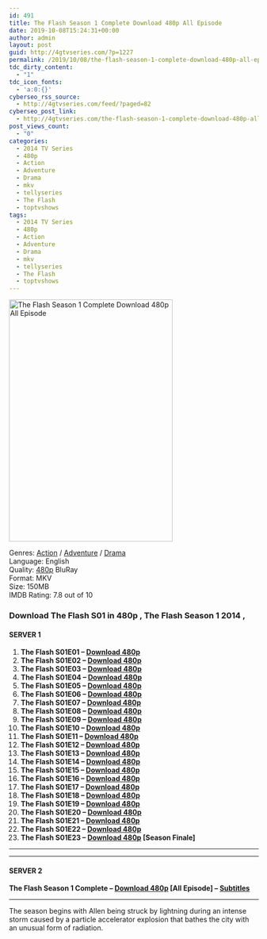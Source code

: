 ```yaml
---
id: 491
title: The Flash Season 1 Complete Download 480p All Episode
date: 2019-10-08T15:24:31+00:00
author: admin
layout: post
guid: http://4gtvseries.com/?p=1227
permalink: /2019/10/08/the-flash-season-1-complete-download-480p-all-episode/
tdc_dirty_content:
  - "1"
tdc_icon_fonts:
  - 'a:0:{}'
cyberseo_rss_source:
  - http://4gtvseries.com/feed/?paged=82
cyberseo_post_link:
  - http://4gtvseries.com/the-flash-season-1-complete-download-480p-all-episode/
post_views_count:
  - "0"
categories:
  - 2014 TV Series
  - 480p
  - Action
  - Adventure
  - Drama
  - mkv
  - tellyseries
  - The Flash
  - toptvshows
tags:
  - 2014 TV Series
  - 480p
  - Action
  - Adventure
  - Drama
  - mkv
  - tellyseries
  - The Flash
  - toptvshows
---
```

<img loading="lazy" class="aligncenter" src="https://1.bp.blogspot.com/-cVj9VmhGIaU/XZyo9uyUsUI/AAAAAAAAAag/hZF7hQwTIb4fg2iSn2P5mS7jso70iQlrwCK4BGAYYCw/s1600/The%2BFlash%2BSeason%2B1.jpg" alt="The Flash Season 1 Complete Download 480p All Episode" width="330" height="488" />

Genres: <a href="http://4gtvseries.com/tag/action/" data-wpel-link="internal">Action</a> / <a href="http://4gtvseries.com/tag/adventure/" data-wpel-link="internal">Adventure</a> /&nbsp;<a href="http://4gtvseries.com/tag/drama/" data-wpel-link="internal">Drama</a>  
Language: English  
Quality:&nbsp;<a href="http://4gtvseries.com/tag/480p/" data-wpel-link="internal">480p</a> BluRay  
Format: MKV  
Size: 150MB  
IMDB Rating: 7.8 out of 10

### **Download The Flash S01 in 480p , The Flash Season 1 2014 ,&nbsp;**

#### <span><strong>SERVER 1</strong></span>

  1. **The Flash S01E01 – <a href="http://slink.dl480p.xyz/KdlJsbW" data-wpel-link="external" target="_blank" rel="nofollow external noopener noreferrer" class="wpel-icon-left"><i class="wpel-icon fa fa-download" aria-hidden="true"></i>Download 480p</a>**
  2. **The Flash S01E02 – <a href="http://slink.dl480p.xyz/CBB6Imf" data-wpel-link="external" target="_blank" rel="nofollow external noopener noreferrer" class="wpel-icon-left"><i class="wpel-icon fa fa-download" aria-hidden="true"></i>Download 480p</a>**
  3. **The Flash S01E03 – <a href="http://slink.dl480p.xyz/jqIP6J0L" data-wpel-link="external" target="_blank" rel="nofollow external noopener noreferrer" class="wpel-icon-left"><i class="wpel-icon fa fa-download" aria-hidden="true"></i>Download 480p</a>**
  4. **The Flash S01E04 – <a href="http://slink.dl480p.xyz/bKXc" data-wpel-link="external" target="_blank" rel="nofollow external noopener noreferrer" class="wpel-icon-left"><i class="wpel-icon fa fa-download" aria-hidden="true"></i>Download 480p</a>**
  5. **The Flash S01E05 – <a href="http://slink.dl480p.xyz/ekouP7fl" data-wpel-link="external" target="_blank" rel="nofollow external noopener noreferrer" class="wpel-icon-left"><i class="wpel-icon fa fa-download" aria-hidden="true"></i>Download 480p</a>**
  6. **The Flash S01E06 – <a href="http://slink.dl480p.xyz/G0d6" data-wpel-link="external" target="_blank" rel="nofollow external noopener noreferrer" class="wpel-icon-left"><i class="wpel-icon fa fa-download" aria-hidden="true"></i>Download 480p</a>**
  7. **The Flash S01E07 – <a href="http://slink.dl480p.xyz/hC18ax" data-wpel-link="external" target="_blank" rel="nofollow external noopener noreferrer" class="wpel-icon-left"><i class="wpel-icon fa fa-download" aria-hidden="true"></i>Download 480p</a>**
  8. **The Flash S01E08 – <a href="http://slink.dl480p.xyz/aGxLJDr" data-wpel-link="external" target="_blank" rel="nofollow external noopener noreferrer" class="wpel-icon-left"><i class="wpel-icon fa fa-download" aria-hidden="true"></i>Download 480p</a>**
  9. **The Flash S01E09 – <a href="http://slink.dl480p.xyz/Q97Oqr47" data-wpel-link="external" target="_blank" rel="nofollow external noopener noreferrer" class="wpel-icon-left"><i class="wpel-icon fa fa-download" aria-hidden="true"></i>Download 480p</a>**
 10. **The Flash S01E10 – <a href="http://slink.dl480p.xyz/afQ6L1U5" data-wpel-link="external" target="_blank" rel="nofollow external noopener noreferrer" class="wpel-icon-left"><i class="wpel-icon fa fa-download" aria-hidden="true"></i>Download 480p</a>**
 11. **The Flash S01E11 – <a href="http://slink.dl480p.xyz/XEuBtd" data-wpel-link="external" target="_blank" rel="nofollow external noopener noreferrer" class="wpel-icon-left"><i class="wpel-icon fa fa-download" aria-hidden="true"></i>Download 480p</a>**
 12. **The Flash S01E12 – <a href="http://slink.dl480p.xyz/z7rkg4iY" data-wpel-link="external" target="_blank" rel="nofollow external noopener noreferrer" class="wpel-icon-left"><i class="wpel-icon fa fa-download" aria-hidden="true"></i>Download 480p</a>**
 13. **The Flash S01E13 – <a href="http://slink.dl480p.xyz/6SfuQ9TB" data-wpel-link="external" target="_blank" rel="nofollow external noopener noreferrer" class="wpel-icon-left"><i class="wpel-icon fa fa-download" aria-hidden="true"></i>Download 480p</a>**
 14. **The Flash S01E14 – <a href="http://slink.dl480p.xyz/KGirn4E" data-wpel-link="external" target="_blank" rel="nofollow external noopener noreferrer" class="wpel-icon-left"><i class="wpel-icon fa fa-download" aria-hidden="true"></i>Download 480p</a>**
 15. **The Flash S01E15 – <a href="http://slink.dl480p.xyz/lbDS92" data-wpel-link="external" target="_blank" rel="nofollow external noopener noreferrer" class="wpel-icon-left"><i class="wpel-icon fa fa-download" aria-hidden="true"></i>Download 480p</a>**
 16. **The Flash S01E16 – <a href="http://slink.dl480p.xyz/ESdZp" data-wpel-link="external" target="_blank" rel="nofollow external noopener noreferrer" class="wpel-icon-left"><i class="wpel-icon fa fa-download" aria-hidden="true"></i>Download 480p</a>**
 17. **The Flash S01E17 – <a href="http://slink.dl480p.xyz/OCOGH" data-wpel-link="external" target="_blank" rel="nofollow external noopener noreferrer" class="wpel-icon-left"><i class="wpel-icon fa fa-download" aria-hidden="true"></i>Download 480p</a>**
 18. **The Flash S01E18 – <a href="http://slink.dl480p.xyz/xRVGr" data-wpel-link="external" target="_blank" rel="nofollow external noopener noreferrer" class="wpel-icon-left"><i class="wpel-icon fa fa-download" aria-hidden="true"></i>Download 480p</a>**
 19. **The Flash S01E19 – <a href="http://slink.dl480p.xyz/48zQ09y" data-wpel-link="external" target="_blank" rel="nofollow external noopener noreferrer" class="wpel-icon-left"><i class="wpel-icon fa fa-download" aria-hidden="true"></i>Download 480p</a>**
 20. **The Flash S01E20 – <a href="http://slink.dl480p.xyz/HTl4Ic" data-wpel-link="external" target="_blank" rel="nofollow external noopener noreferrer" class="wpel-icon-left"><i class="wpel-icon fa fa-download" aria-hidden="true"></i>Download 480p</a>**
 21. **The Flash S01E21 – <a href="http://slink.dl480p.xyz/rnC45" data-wpel-link="external" target="_blank" rel="nofollow external noopener noreferrer" class="wpel-icon-left"><i class="wpel-icon fa fa-download" aria-hidden="true"></i>Download 480p</a>**
 22. **The Flash S01E22 – <a href="http://slink.dl480p.xyz/JfdSwXgG" data-wpel-link="external" target="_blank" rel="nofollow external noopener noreferrer" class="wpel-icon-left"><i class="wpel-icon fa fa-download" aria-hidden="true"></i>Download 480p</a>**
 23. **The Flash S01E23 – <a href="http://slink.dl480p.xyz/7AcLj2" data-wpel-link="external" target="_blank" rel="nofollow external noopener noreferrer" class="wpel-icon-left"><i class="wpel-icon fa fa-download" aria-hidden="true"></i>Download 480p</a> [Season Finale]**

* * *

* * *

#### <span><strong>SERVER 2</strong></span>

**The Flash Season 1 Complete – <a href="http://dl480p.xyz/976/" data-wpel-link="external" target="_blank" rel="nofollow external noopener noreferrer" class="wpel-icon-left"><i class="wpel-icon fa fa-download" aria-hidden="true"></i>Download 480p</a> [All Episode] – <a href="https://subscene.com/subtitles/the-flash-first-season" data-wpel-link="external" target="_blank" rel="nofollow external noopener noreferrer" class="wpel-icon-left"><i class="wpel-icon fa fa-download" aria-hidden="true"></i>Subtitles</a>**

* * *

The season begins with Allen being struck by lightning during an intense storm caused by a particle accelerator explosion that bathes the city with an unusual form of radiation.

<div align="center">
</div>